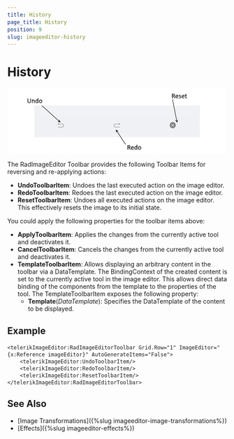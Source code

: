 ```yaml
---
title: History
page_title: History
position: 9
slug: imageeditor-history
---
```


# History

![ImageEditor History Toolbar Items](images/imageeditor-history-toolbar.png "ImageEditor History Toolbar Items")

The RadImageEditor Toolbar provides the following Toolbar Items for reversing and re-applying actions:

* **UndoToolbarItem**: Undoes the last executed action on the image editor.
* **RedoToolbarItem**: Redoes the last executed action on the image editor.
* **ResetToolbarItem**: Undoes all executed actions on the image editor. This effectively resets the image to its initial state.

You could apply the following properties for the toolbar items above:

* **ApplyToolbarItem**: Applies the changes from the currently active tool and deactivates it.
* **CancelToolbarItem**: Cancels the changes from the currently active tool and deactivates it.
* **TemplateToolbarItem**: Allows displaying an arbitrary content in the toolbar via a DataTemplate. The BindingContext of the created content is set to the currently active tool in the image editor. This allows direct data binding of the components from the template to the properties of the tool. The TemplateToolbarItem exposes the following property:
	* **Template**(*DataTemplate*): Specifies the DataTemplate of the content to be displayed.

## Example

```XAML
<telerikImageEditor:RadImageEditorToolbar Grid.Row="1" ImageEditor="{x:Reference imageEditor}" AutoGenerateItems="False">
    <telerikImageEditor:UndoToolbarItem/>
    <telerikImageEditor:RedoToolbarItem/>
    <telerikImageEditor:ResetToolbarItem/>
</telerikImageEditor:RadImageEditorToolbar>
```

## See Also

- [Image Transformations]({%slug imageeditor-image-transformations%})
- [Effects]({%slug imageeditor-effects%})
